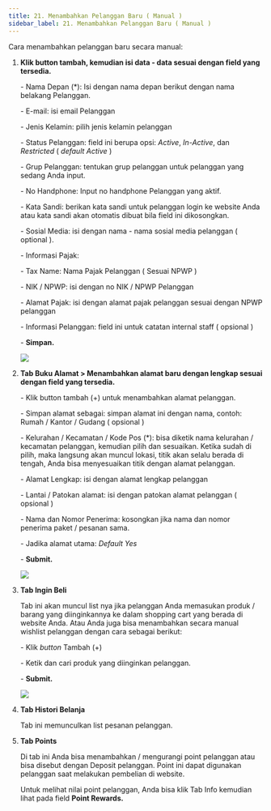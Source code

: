 ```yaml
---
title: 21. Menambahkan Pelanggan Baru ( Manual )
sidebar_label: 21. Menambahkan Pelanggan Baru ( Manual )
---
```

Cara menambahkan pelanggan baru secara manual: 

1. **K﻿lik button tambah, kemudian isi data - data sesuai dengan field yang tersedia.**

   \-﻿ Nama Depan (*): Isi dengan nama depan berikut dengan nama belakang Pelanggan.

   \-﻿ E-mail: isi email Pelanggan

   \-﻿ Jenis Kelamin: pilih jenis kelamin pelanggan

   \-﻿ Status Pelanggan: field ini berupa opsi: *Active*, *In-Active*, dan *Restricted* ( *default Active* )

   \-﻿ Grup Pelanggan: tentukan grup pelanggan untuk pelanggan yang sedang Anda input. 

   \-﻿ No Handphone: Input no handphone Pelanggan yang aktif.

   \-﻿ Kata Sandi: berikan kata sandi untuk pelanggan login ke website Anda atau kata sandi akan otomatis dibuat bila field ini dikosongkan.

   \-﻿ Sosial Media: isi dengan nama - nama sosial media pelanggan ( optional ).

   \-﻿ Informasi Pajak: 

   \- Tax Name: Nama Pajak Pelanggan ( Sesuai NPWP )

   \- NIK / NPWP: isi dengan no NIK / NPWP Pelanggan

   \- Alamat Pajak: isi dengan alamat pajak pelanggan sesuai dengan NPWP pelanggan

   \-﻿ Informasi Pelanggan: field ini untuk catatan internal staff ( opsional )

   \-﻿ **Simpan.**

   ![](/img/21.-menambahkan-pelanggan-manual-update-.png)
2. **T﻿ab Buku Alamat > Menambahkan alamat baru dengan lengkap sesuai dengan field yang tersedia.**

   \-﻿ Klik button tambah (+) untuk menambahkan alamat pelanggan. 

   \-﻿ Simpan alamat sebagai: simpan alamat ini dengan nama, contoh: Rumah / Kantor / Gudang ( opsional )

   \-﻿ Kelurahan / Kecamatan / Kode Pos (*): bisa diketik nama kelurahan / kecamatan pelanggan, kemudian pilih dan sesuaikan. Ketika sudah di pilih, maka langsung akan muncul lokasi, titik akan selalu berada di tengah, Anda bisa menyesuaikan titik dengan alamat pelanggan.

   \-﻿ Alamat Lengkap: isi dengan alamat lengkap pelanggan

   \-﻿ Lantai / Patokan alamat: isi dengan patokan alamat pelanggan ( opsional )

   \-﻿ Nama dan Nomor Penerima: kosongkan jika nama dan nomor penerima paket / pesanan sama. 

   \-﻿ Jadika alamat utama: *Default Yes*

   \-﻿ **Submit.** 

   ![](/img/21.-menambahkan-alamat-pelanggan-update-.png)
3. **T﻿ab Ingin Beli**

   T﻿ab ini akan muncul list nya jika pelanggan Anda memasukan produk / barang yang diinginkannya ke dalam shopping cart yang berada di website Anda. Atau Anda juga bisa menambahkan secara manual wishlist pelanggan dengan cara sebagai berikut:

   \-﻿ Klik *button* Tambah (+)

   \-﻿ Ketik dan cari produk yang diinginkan pelanggan.

   \-﻿ **Submit.**

   ![](/img/21.-menambahkan-wishlist-pelanggan-update-.png)
4. **T﻿ab Histori Belanja**

   T﻿ab ini memunculkan list pesanan pelanggan.
5. **T﻿ab Points**

   D﻿i tab ini Anda bisa menambahkan / mengurangi point pelanggan atau bisa disebut dengan Deposit pelanggan. Point ini dapat digunakan pelanggan saat melakukan pembelian di website. 

   U﻿ntuk melihat nilai point pelanggan, Anda bisa klik Tab Info kemudian lihat pada field **Point Rewards.**
